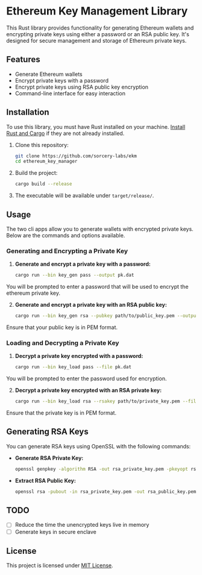 # Ethereum Key Management Library

This Rust library provides functionality for generating Ethereum wallets and encrypting private keys using either a password or an RSA public key. It's designed for secure management and storage of Ethereum private keys.

## Features

- Generate Ethereum wallets
- Encrypt private keys with a password
- Encrypt private keys using RSA public key encryption
- Command-line interface for easy interaction

## Installation

To use this library, you must have Rust installed on your machine. [Install Rust and Cargo](https://www.rust-lang.org/tools/install) if they are not already installed.

1. Clone this repository:
   ```bash
   git clone https://github.com/sorcery-labs/ekm
   cd ethereum_key_manager
   ```
2. Build the project:
    ```bash
    cargo build --release
    ```
3. The executable will be available under `target/release/`.

## Usage

The two cli apps allow you to generate wallets with encrypted private keys. Below are the commands and options available.

### Generating and Encrypting a Private Key

1. **Generate and encrypt a private key with a password:**
    ```bash
    cargo run --bin key_gen pass --output pk.dat
    ```
You will be prompted to enter a password that will be used to encrypt the ethereum private key.

2. **Generate and encrypt a private key with an RSA public key:**
    ```bash
    cargo run --bin key_gen rsa --pubkey path/to/public_key.pem --output pk.dat
    ```
Ensure that your public key is in PEM format.

### Loading and Decrypting a Private Key

1. **Decrypt a private key encrypted with a password:**
    ```bash
    cargo run --bin key_load pass --file pk.dat
    ````
You will be prompted to enter the password used for encryption.

2. **Decrypt a private key encrypted with an RSA private key:**
    ```bash
    cargo run --bin key_load rsa --rsakey path/to/private_key.pem --file pk.dat
    ```
Ensure that the private key is in PEM format.

## Generating RSA Keys

You can generate RSA keys using OpenSSL with the following commands:

- **Generate RSA Private Key:**

    ```bash
    openssl genpkey -algorithm RSA -out rsa_private_key.pem -pkeyopt rsa_keygen_bits:2048
    ```
- **Extract RSA Public Key:**
    ```bash
    openssl rsa -pubout -in rsa_private_key.pem -out rsa_public_key.pem
    ```

## TODO

- [ ] Reduce the time the unencrypted keys live in memory
- [ ] Generate keys in secure enclave

## License

This project is licensed under [MIT License](LICENSE).



